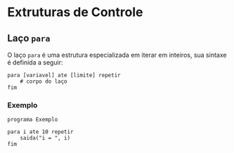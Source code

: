 # Extruturas de Controle

## Laço `para`

O laço `para` é uma estrutura especializada em iterar em inteiros, sua sintaxe é definida a seguir:

```lina
para [variavel] ate [limite] repetir
    # corpo do laço
fim
```

### Exemplo

```lina
programa Exemplo

para i ate 10 repetir
    saida("i = ", i)
fim
```
